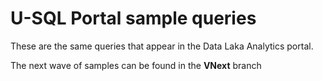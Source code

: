 # U-SQL Portal sample queries 

These are the same queries that appear in the Data Laka Analytics portal.

The next wave of samples can be found in the **VNext** branch 

